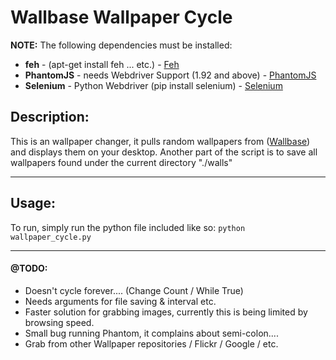 # Wallbase Wallpaper Cycle 


**NOTE:** The following dependencies must be installed:
- **feh** - (apt-get install feh ... etc.) - [Feh](https://github.com/derf/feh)
- **PhantomJS** - needs Webdriver Support (1.92 and above) - [PhantomJS](http://phantomjs.org)
- **Selenium** - Python Webdriver (pip install selenium) - [Selenium](https://pypi.python.org/pypi/selenium)

## Description: 
This is an wallpaper changer, it pulls random wallpapers from ([Wallbase](http://wallbase.cc)) and displays them on your desktop.
Another part of the script is to save all wallpapers found under the current directory "./walls"

---
## Usage:
To run, simply run the python file included like so: ```python wallpaper_cycle.py```

---
#### @TODO:
- Doesn't cycle forever.... (Change Count / While True)
- Needs arguments for file saving & interval etc.
- Faster solution for grabbing images, currently this is being limited by browsing speed.
- Small bug running Phantom, it complains about semi-colon....
- Grab from other Wallpaper repositories / Flickr / Google / etc.
